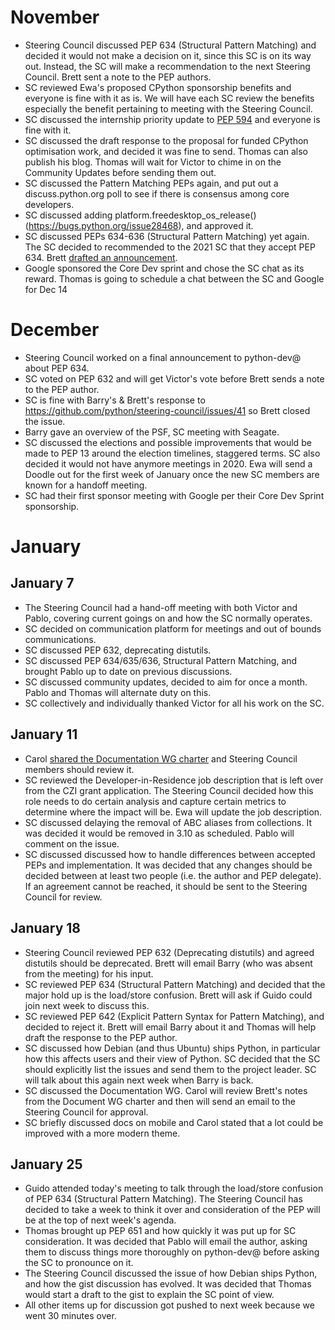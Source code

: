 # November

- Steering Council discussed PEP 634 (Structural Pattern Matching) and
  decided it would not make a decision on it, since this SC is on its way
  out. Instead, the SC will make a recommendation to the next Steering
  Council. Brett sent a note to the PEP authors.
- SC reviewed Ewa's proposed CPython sponsorship benefits and everyone is
  fine with it as is. We will have each SC review the benefits especially
  the benefit pertaining to meeting with the Steering Council.
- SC discussed the internship priority update to [PEP
  594](https://www.python.org/dev/peps/pep-0594/) and everyone is fine with
  it.
- SC discussed the draft response to the proposal for funded CPython
  optimisation work, and decided it was fine to send. Thomas can also
  publish his blog. Thomas will wait for Victor to chime in on the Community
  Updates before sending them out.
- SC discussed the Pattern Matching PEPs again, and put out a
  discuss.python.org poll to see if there is consensus among core
  developers.
- SC discussed adding platform.freedesktop_os_release()
  (https://bugs.python.org/issue28468), and approved it.
- SC discussed PEPs 634-636 (Structural Pattern Matching) yet again. The SC
  decided to recommended to the 2021 SC that they accept PEP 634. Brett
  [drafted an announcement](https://mail.python.org/archives/list/steering-council@python.org/thread/I745B6GLVRDA42ZI5HMCN3YOQG5ZXEY3/).
- Google sponsored the Core Dev sprint and chose the SC chat as its reward.
  Thomas is going to schedule a chat between the SC and Google for Dec 14

# December
- Steering Council worked on a final announcement to python-dev@ about PEP
  634.
- SC voted on PEP 632 and will get Victor's vote before Brett sends a note
  to the PEP author.
- SC is fine with Barry's & Brett's response to
  https://github.com/python/steering-council/issues/41 so Brett closed the
  issue.
- Barry gave an overview of the PSF, SC meeting with Seagate.
- SC discussed the elections and possible improvements that would be made to
  PEP 13 around the election timelines, staggered terms. SC also decided it
  would not have anymore meetings in 2020. Ewa will send a Doodle out for
  the first week of January once the new SC members are known for a handoff
  meeting.
- SC had their first sponsor meeting with Google per their Core Dev Sprint
  sponsorship.

# January

## January 7
- The Steering Council had a hand-off meeting with both Victor and Pablo,
  covering current goings on and how the SC normally operates.
- SC decided on communication platform for meetings and out of bounds
  communications.
- SC discussed PEP 632, deprecating distutils.
- SC discussed PEP 634/635/636, Structural Pattern Matching, and brought
  Pablo up to date on previous discussions.
- SC discussed community updates, decided to aim for once a month. Pablo and
  Thomas will alternate duty on this.
- SC collectively and individually thanked Victor for all his work on the
  SC.

## January 11
- Carol [shared the Documentation WG charter](https://docs.google.com/document/d/175bjJA7hKRaqvLjiRXSvUxKgGWGJ5RMuW-jYKUsXm8c/edit#heading=h.4jjd55oa8ox7)
  and Steering Council members should review it.
- SC reviewed the Developer-in-Residence job description that is left over
  from the CZI grant application. The Steering Council decided how this role
  needs to do certain analysis and capture certain metrics to determine
  where the impact will be. Ewa will update the job description.
- SC discussed delaying the removal of ABC aliases from collections. It was
  decided it would be removed in 3.10 as scheduled. Pablo will comment on
  the issue.
- SC discussed discussed how to handle differences between accepted PEPs and
  implementation. It was decided that any changes should be decided between
  at least two people (i.e. the author and PEP delegate). If an agreement
  cannot be reached, it should be sent to the Steering Council for review.

## January 18
- Steering Council reviewed PEP 632 (Deprecating distutils) and agreed
  distutils should be deprecated. Brett will email Barry (who was absent
  from the meeting) for his input.
- SC reviewed PEP 634 (Structural Pattern Matching) and decided that the
  major hold up is the load/store confusion. Brett will ask if Guido could
  join next week to discuss this.
- SC reviewed PEP 642 (Explicit Pattern Syntax for Pattern Matching), and
  decided to reject it. Brett will email Barry about it and Thomas will help
  draft the response to the PEP author.
- SC discussed how Debian (and thus Ubuntu) ships Python, in particular how this affects
  users and their view of Python. SC decided that the SC should explicitly
  list the issues and send them to the project leader. SC will talk about
  this again next week when Barry is back.
- SC discussed the Documentation WG. Carol will review Brett's notes from
  the Document WG charter and then will send an email to the Steering
  Council for approval.
- SC briefly discussed docs on mobile and Carol stated that a lot could be
  improved with a more modern theme.

## January 25
- Guido attended today's meeting to talk through the load/store confusion of
  PEP 634 (Structural Pattern Matching). The Steering Council has decided to
  take a week to think it over and consideration of the PEP will be at the
  top of next week's agenda.
- Thomas brought up PEP 651 and how quickly it was put up for SC consideration. It
  was decided that Pablo will email the author, asking them to discuss
  things more thoroughly on python-dev@ before asking the SC to pronounce on
  it.
- The Steering Council discussed the issue of how Debian ships Python, and
  how the gist discussion has evolved. It was decided that Thomas would
  start a draft to the gist to explain the SC point of view.
- All other items up for discussion got pushed to next week because we went
  30 minutes over.
